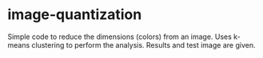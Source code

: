 # image-quantization
Simple code to reduce the dimensions (colors) from an image. Uses k-means clustering to perform the analysis. Results and test image are given.
